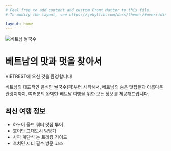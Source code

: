 ```yaml
---
# Feel free to add content and custom Front Matter to this file.
# To modify the layout, see https://jekyllrb.com/docs/themes/#overriding-theme-defaults

layout: home
---
```


![베트남 쌀국수](/my-blog/assets/images/pho_restaurant.jpg)

# 베트남의 맛과 멋을 찾아서

VIETREST에 오신 것을 환영합니다! 

베트남의 대표적인 음식인 쌀국수(퍼)부터 시작해서, 베트남의 숨은 맛집들과 아름다운 관광지까지, 
여러분의 완벽한 베트남 여행을 위한 모든 정보를 제공해드립니다.

## 최신 여행 정보

- 하노이 올드 쿼터 맛집 투어
- 호이안 고대도시 탐방기
- 사파 계단식 논 트레킹 가이드
- 호치민 시티 필수 방문 코스

